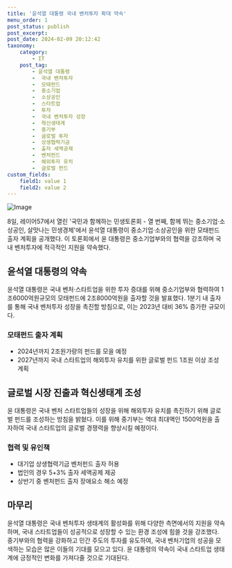```yaml
---
title: '윤석열 대통령 국내 벤처투자 확대 약속'
menu_order: 1
post_status: publish
post_excerpt: 
post_date: 2024-02-09 20:12:42
taxonomy:
    category:
        - IT
    post_tag:
        - 윤석열 대통령
        -  국내 벤처투자
        -  모태펀드
        -  중소기업
        -  소상공인
        -  스타트업
        -  투자
        -  국내 벤처투자 성장
        -  혁신생태계
        -  중기부
        -  글로벌 투자
        -  상생협력기금
        -  출자 세액공제
        -  벤처펀드
        -  해외투자 유치
        -  글로벌 펀드
custom_fields:
    field1: value 1
    field2: value 2
---
```


![Image](https://imgnews.pstatic.net/image/138/2024/02/08/0002166616_001_20240208163001248.jpg?type=w647)

8일, 레이어57에서 열린 '국민과 함께하는 민생토론회 - 열 번째, 함께 뛰는 중소기업·소상공인, 살맛나는 민생경제'에서 윤석열 대통령이 중소기업·소상공인을 위한 모태펀드 출자 계획을 공개했다. 이 토론회에서 윤 대통령은 중소기업부와의 협력을 강조하며 국내 벤처투자에 적극적인 지원을 약속했다.
## 윤석열 대통령의 약속
윤석열 대통령은 국내 벤처‧스타트업을 위한 투자 증대를 위해 중소기업부와 협력하여 1조6000억원규모의 모태펀드에 2조8000억원을 출자할 것을 발표했다. 1분기 내 출자를 통해 국내 벤처투자 성장을 촉진할 방침으로, 이는 2023년 대비 36% 증가한 규모이다.
### 모태펀드 출자 계획
- 2024년까지 2조원가량의 펀드를 모을 예정
- 2027년까지 국내 스타트업의 해외투자 유치를 위한 글로벌 펀드 1조원 이상 조성 계획
## 글로벌 시장 진출과 혁신생태계 조성
윤 대통령은 국내 벤처 스타트업들의 성장을 위해 해외투자 유치를 촉진하기 위해 글로벌 펀드를 조성하는 방침을 밝혔다. 이를 위해 중기부는 역대 최대액인 1500억원을 출자하여 국내 스타트업의 글로벌 경쟁력을 향상시킬 예정이다. 
### 협력 및 유인책
- 대기업 상생협력기금 벤처펀드 출자 허용
- 법인의 경우 5+3% 출자 세액공제 제공
- 상반기 중 벤처펀드 출자 장애요소 해소 예정
## 마무리
윤석열 대통령은 국내 벤처투자 생태계의 활성화를 위해 다양한 측면에서의 지원을 약속하며, 국내 스타트업들이 성공적으로 성장할 수 있는 환경 조성에 힘쓸 것을 강조했다. 중기부와의 협력을 강화하고 민간 주도의 투자를 유도하여, 국내 벤처기업의 성공을 모색하는 모습은 많은 이들의 기대를 모으고 있다. 윤 대통령의 약속이 국내 스타트업 생태계에 긍정적인 변화를 가져다줄 것으로 기대된다.
